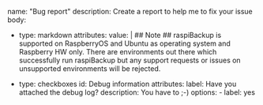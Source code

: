 name: "Bug report"
description: Create a report to help me to fix your issue
body:
- type: markdown
  attributes:
    value: |
      ## Note ##
      raspiBackup is supported on RaspberryOS and Ubuntu as operating system and Raspberry HW only. There are environments out there which successfully run raspiBackup but any support requests or issues on unsupported environments will be rejected. 

- type: checkboxes
  id: Debug information
  attributes:
    label: Have you attached the debug log?
    description: You have to ;-)
    options:
      - label: yes
